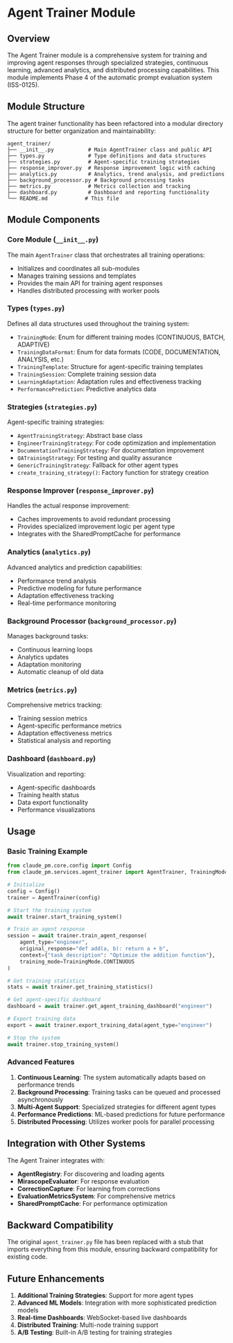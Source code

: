 # Agent Trainer Module

## Overview

The Agent Trainer module is a comprehensive system for training and improving agent responses through specialized strategies, continuous learning, advanced analytics, and distributed processing capabilities. This module implements Phase 4 of the automatic prompt evaluation system (ISS-0125).

## Module Structure

The agent trainer functionality has been refactored into a modular directory structure for better organization and maintainability:

```
agent_trainer/
├── __init__.py           # Main AgentTrainer class and public API
├── types.py              # Type definitions and data structures
├── strategies.py         # Agent-specific training strategies
├── response_improver.py  # Response improvement logic with caching
├── analytics.py          # Analytics, trend analysis, and predictions
├── background_processor.py # Background processing tasks
├── metrics.py            # Metrics collection and tracking
├── dashboard.py          # Dashboard and reporting functionality
└── README.md            # This file
```

## Module Components

### Core Module (`__init__.py`)
The main `AgentTrainer` class that orchestrates all training operations:
- Initializes and coordinates all sub-modules
- Manages training sessions and templates
- Provides the main API for training agent responses
- Handles distributed processing with worker pools

### Types (`types.py`)
Defines all data structures used throughout the training system:
- `TrainingMode`: Enum for different training modes (CONTINUOUS, BATCH, ADAPTIVE)
- `TrainingDataFormat`: Enum for data formats (CODE, DOCUMENTATION, ANALYSIS, etc.)
- `TrainingTemplate`: Structure for agent-specific training templates
- `TrainingSession`: Complete training session data
- `LearningAdaptation`: Adaptation rules and effectiveness tracking
- `PerformancePrediction`: Predictive analytics data

### Strategies (`strategies.py`)
Agent-specific training strategies:
- `AgentTrainingStrategy`: Abstract base class
- `EngineerTrainingStrategy`: For code optimization and implementation
- `DocumentationTrainingStrategy`: For documentation improvement
- `QATrainingStrategy`: For testing and quality assurance
- `GenericTrainingStrategy`: Fallback for other agent types
- `create_training_strategy()`: Factory function for strategy creation

### Response Improver (`response_improver.py`)
Handles the actual response improvement:
- Caches improvements to avoid redundant processing
- Provides specialized improvement logic per agent type
- Integrates with the SharedPromptCache for performance

### Analytics (`analytics.py`)
Advanced analytics and prediction capabilities:
- Performance trend analysis
- Predictive modeling for future performance
- Adaptation effectiveness tracking
- Real-time performance monitoring

### Background Processor (`background_processor.py`)
Manages background tasks:
- Continuous learning loops
- Analytics updates
- Adaptation monitoring
- Automatic cleanup of old data

### Metrics (`metrics.py`)
Comprehensive metrics tracking:
- Training session metrics
- Agent-specific performance metrics
- Adaptation effectiveness metrics
- Statistical analysis and reporting

### Dashboard (`dashboard.py`)
Visualization and reporting:
- Agent-specific dashboards
- Training health status
- Data export functionality
- Performance visualizations

## Usage

### Basic Training Example

```python
from claude_pm.core.config import Config
from claude_pm.services.agent_trainer import AgentTrainer, TrainingMode

# Initialize
config = Config()
trainer = AgentTrainer(config)

# Start the training system
await trainer.start_training_system()

# Train an agent response
session = await trainer.train_agent_response(
    agent_type="engineer",
    original_response="def add(a, b): return a + b",
    context={"task_description": "Optimize the addition function"},
    training_mode=TrainingMode.CONTINUOUS
)

# Get training statistics
stats = await trainer.get_training_statistics()

# Get agent-specific dashboard
dashboard = await trainer.get_agent_training_dashboard("engineer")

# Export training data
export = await trainer.export_training_data(agent_type="engineer")

# Stop the system
await trainer.stop_training_system()
```

### Advanced Features

1. **Continuous Learning**: The system automatically adapts based on performance trends
2. **Background Processing**: Training tasks can be queued and processed asynchronously
3. **Multi-Agent Support**: Specialized strategies for different agent types
4. **Performance Predictions**: ML-based predictions for future performance
5. **Distributed Processing**: Utilizes worker pools for parallel processing

## Integration with Other Systems

The Agent Trainer integrates with:
- **AgentRegistry**: For discovering and loading agents
- **MirascopeEvaluator**: For response evaluation
- **CorrectionCapture**: For learning from corrections
- **EvaluationMetricsSystem**: For comprehensive metrics
- **SharedPromptCache**: For performance optimization

## Backward Compatibility

The original `agent_trainer.py` file has been replaced with a stub that imports everything from this module, ensuring backward compatibility for existing code.

## Future Enhancements

1. **Additional Training Strategies**: Support for more agent types
2. **Advanced ML Models**: Integration with more sophisticated prediction models
3. **Real-time Dashboards**: WebSocket-based live dashboards
4. **Distributed Training**: Multi-node training support
5. **A/B Testing**: Built-in A/B testing for training strategies